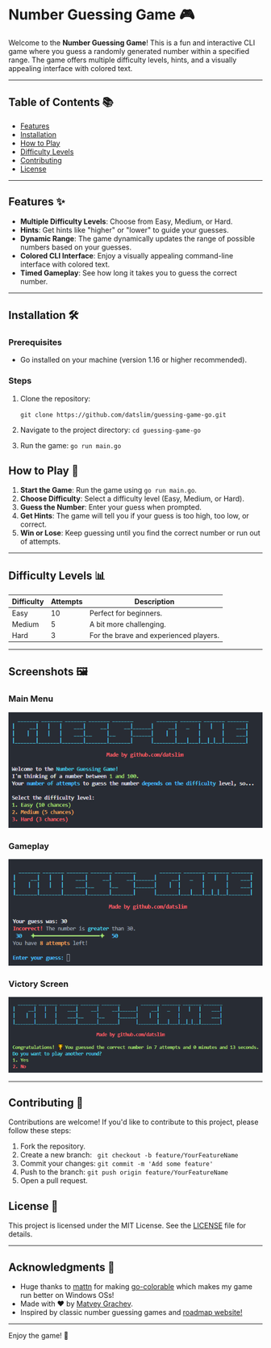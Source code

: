 # Number Guessing Game 🎮

Welcome to the **Number Guessing Game**! This is a fun and interactive CLI game where you guess a randomly generated number within a specified range. The game offers multiple difficulty levels, hints, and a visually appealing interface with colored text.

---

## Table of Contents 📚

- [Features](#features)
- [Installation](#installation)
- [How to Play](#how-to-play)
- [Difficulty Levels](#difficulty-levels)
- [Contributing](#contributing)
- [License](#license)

---

## Features ✨

- **Multiple Difficulty Levels**: Choose from Easy, Medium, or Hard.
- **Hints**: Get hints like "higher" or "lower" to guide your guesses.
- **Dynamic Range**: The game dynamically updates the range of possible numbers based on your guesses.
- **Colored CLI Interface**: Enjoy a visually appealing command-line interface with colored text.
- **Timed Gameplay**: See how long it takes you to guess the correct number.

---

## Installation 🛠️

### Prerequisites
- Go installed on your machine (version 1.16 or higher recommended).

### Steps
1. Clone the repository:

   `git clone https://github.com/datslim/guessing-game-go.git`

2. Navigate to the project directory:
   `cd guessing-game-go`

3. Run the game:
    `go run main.go`

## How to Play 🎲

1. **Start the Game**: Run the game using `go run main.go`.
2. **Choose Difficulty**: Select a difficulty level (Easy, Medium, or Hard).
3. **Guess the Number**: Enter your guess when prompted.
4. **Get Hints**: The game will tell you if your guess is too high, too low, or correct.
5. **Win or Lose**: Keep guessing until you find the correct number or run out of attempts.

---

## Difficulty Levels 📊

| Difficulty | Attempts | Description                          |
|------------|----------|--------------------------------------|
| Easy       | 10       | Perfect for beginners.               |
| Medium     | 5        | A bit more challenging.              |
| Hard       | 3        | For the brave and experienced players. |

---

## Screenshots 🖼️

### Main Menu
![Main Menu](screenshots/main_menu.png)

### Gameplay
![Gameplay](screenshots/gameplay.png)

### Victory Screen
![Victory](screenshots/victory.png)

---

## Contributing 🤝

Contributions are welcome! If you'd like to contribute to this project, please follow these steps:

1. Fork the repository.
2. Create a new branch:
    ` git checkout -b feature/YourFeatureName`
3. Commit your changes:
    `git commit -m 'Add some feature'`
4. Push to the branch:
    `git push origin feature/YourFeatureName`
5. Open a pull request.

## License 📜

This project is licensed under the MIT License. See the [LICENSE](LICENSE) file for details.

---

## Acknowledgments 🙏

- Huge thanks to [mattn](https://github.com/mattn) for making [go-colorable](https://github.com/mattn/go-colorable/tree/master) which makes my game run better on Windows OSs!
- Made with ❤️ by [Matvey Grachev](https://github.com/datslim).
- Inspired by classic number guessing games and [roadmap website!](https://roadmap.sh/projects/number-guessing-game)

---

Enjoy the game! 🚀